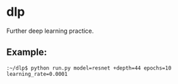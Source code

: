 # dlp
Further deep learning practice. 

## Example: 
```
:~/dlp$ python run.py model=resnet +depth=44 epochs=10 learning_rate=0.0001
```
